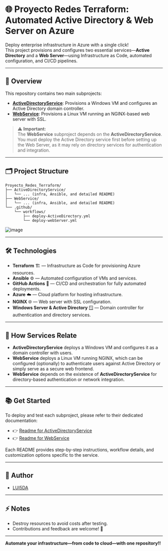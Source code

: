 
# 🌐 Proyecto Redes Terraform: Automated Active Directory & Web Server on Azure

Deploy enterprise infrastructure in Azure with a single click!  
This project provisions and configures two essential services—**Active Directory** and a **Web Server**—using Infrastructure as Code, automated configuration, and CI/CD pipelines.

---

## 🚀 Overview

This repository contains two main subprojects:

- **[ActiveDirectoryService](./ActiveDirectoryService/README.md)**: Provisions a Windows VM and configures an Active Directory domain controller.
- **[WebService](./WebService/README.md)**: Provisions a Linux VM running an NGINX-based web server with SSL.

> ⚠️ **Important:**  
> The **WebService** subproject depends on the **ActiveDirectoryService**.  
> You must deploy the Active Directory service first before setting up the Web Server, as it may rely on directory services for authentication and integration.

---

## 🗂️ Project Structure

```
Proyecto_Redes_Terraform/
├── ActiveDirectoryService/
│   └── ... (infra, Ansible, and detailed README)
├── WebService/
│   └── ... (infra, Ansible, and detailed README)
└── .github/
    └── workflows/
        ├── deploy-ActiveDirectory.yml
        └── deploy-webServer.yml
```


![image](https://github.com/user-attachments/assets/5489e55d-a5f0-46bf-b5d7-a01b62332090)



---

## 🛠️ Technologies

- **Terraform** 🏗️ — Infrastructure as Code for provisioning Azure resources.
- **Ansible** ⚙️ — Automated configuration of VMs and services.
- **GitHub Actions** 🤖 — CI/CD and orchestration for fully automated deployments.
- **Azure** ☁️ — Cloud platform for hosting infrastructure.
- **NGINX** 🌐 — Web server with SSL configuration.
- **Windows Server & Active Directory** 🪟 — Domain controller for authentication and directory services.

---

## 🔗 How Services Relate

- **ActiveDirectoryService** deploys a Windows VM and configures it as a domain controller with users.
- **WebService** deploys a Linux VM running NGINX, which can be configured (optionally) to authenticate users against Active Directory or simply serve as a secure web frontend.
- **WebService** depends on the existence of **ActiveDirectoryService** for directory-based authentication or network integration.

---

## 📚 Get Started

To deploy and test each subproject, please refer to their dedicated documentation:

- 👉 [Readme for ActiveDirectoryService](./ActiveDirectoryService/README.md)
- 👉 [Readme for WebService](./WebService/README.md)

Each README provides step-by-step instructions, workflow details, and customization options specific to the service.

---

## 👤 Author

- [LUI5DA](https://github.com/LUI5DA)

---

## ⚡ Notes

- Destroy resources to avoid costs after testing.
- Contributions and feedback are welcome! 🌟

---

**Automate your infrastructure—from code to cloud—with one repository!!**
